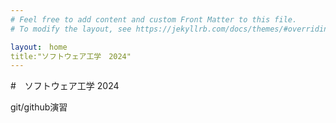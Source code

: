 ```yaml
---
# Feel free to add content and custom Front Matter to this file.
# To modify the layout, see https://jekyllrb.com/docs/themes/#overriding-theme-defaults

layout:　home
title:"ソフトウェア工学　2024"
---
```


#　ソフトウェア工学 2024

git/github演習
